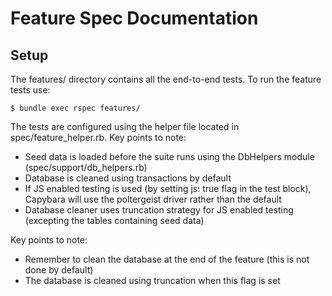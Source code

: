 # Feature Spec Documentation

## Setup

The features/ directory contains all the end-to-end tests. To run the feature tests use:

```shell
$ bundle exec rspec features/
```

The tests are configured using the helper file located in spec/feature_helper.rb. Key points to note:
* Seed data is loaded before the suite runs using the DbHelpers module (spec/support/db_helpers.rb)
* Database is cleaned using transactions by default
* If JS enabled testing is used (by setting js: true flag in the test block), Capybara will use the poltergeist driver rather than the default
* Database cleaner uses truncation strategy for JS enabled testing (excepting the tables containing seed data)

Key points to note:
* Remember to clean the database at the end of the feature (this is not done by default)
* The database is cleaned using truncation when this flag is set

